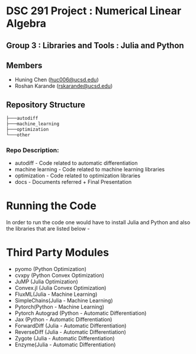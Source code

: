# DSC 291 Project : Numerical Linear Algebra

## Group 3 : Libraries and Tools : Julia and Python

## Members
*   Huning Chen (huc006@ucsd.edu)
*   Roshan Karande (rskarande@ucsd.edu)

## Repository Structure

```powershell
├───autodiff
├───machine_learning
├───optimization
└───other
```

### Repo Description:
-   autodiff - Code related to automatic differentiation
-   machine learning - Code related to machine learning libraries
-   optimization - Code related to optimization libraries
-   docs - Documents referred + Final Presentation


# Running the Code

In order to run the code one would have to install Julia and Python and also the libraries that are listed below - 


# Third Party Modules
- pyomo (Python Optimization)
- cvxpy (Python Convex Optimization)
- JuMP (Julia Optimization)
- Convex.jl (Julia Convex Optimization)
- FluxML(Julia - Machine Learning)
- SimpleChains(Julia - Machine Learning)
- Pytorch(Python - Machine Learning)
- Pytorch Autograd (Python - Automatic Differentiation)
- Jax (Python - Automatic Differentiation)
- ForwardDiff (Julia - Automatic Differentiation)
- ReverseDiff (Julia - Automatic Differentiation)
- Zygote (Julia - Automatic Differentiation)
- Enzyme(Julia - Automatic Differentiation)
